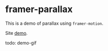 # framer-parallax

This is a demo of parallax using `framer-motion`.

Site [demo](https://framer-parallax.netlify.app/).

todo: demo-gif
